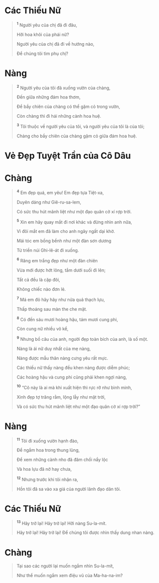 # Các Thiếu Nữ

> <sup><b>1</b></sup> Người yêu của chị đã đi đâu,
>
> Hỡi hoa khôi của phái nữ?
>
> Người yêu của chị đã đi về hướng nào,
>
> Để chúng tôi tìm phụ chị?

# Nàng

> <sup><b>2</b></sup> Người yêu của tôi đã xuống vườn của chàng,
>
> Đến giữa những đám hoa thơm,
>
> Để bầy chiên của chàng có thể gặm cỏ trong vườn,
>
> Còn chàng thì đi hái những cành hoa huệ.
>
> <sup><b>3</b></sup> Tôi thuộc về người yêu của tôi, và người yêu của tôi là của tôi;
>
> Chàng cho bầy chiên của chàng gặm cỏ giữa đám hoa huệ.

# Vẻ Đẹp Tuyệt Trần của Cô Dâu

# Chàng

> <sup><b>4</b></sup> Em đẹp quá, em yêu! Em đẹp tựa Tiệt-xa,
>
> Duyên dáng như Giê-ru-sa-lem,
>
> Có sức thu hút mãnh liệt như một đạo quân cờ xí rợp trời.
>
> <sup><b>5</b></sup> Xin em hãy quay mắt đi nơi khác và đừng nhìn anh nữa,
>
> Vì đôi mắt em đã làm cho anh ngây ngất dại khờ.
>
> Mái tóc em bồng bềnh như một đàn sơn dương
>
> Từ triền núi Ghi-lê-át đi xuống.
>
> <sup><b>6</b></sup> Răng em trắng đẹp như một đàn chiên
>
> Vừa mới được hớt lông, tắm dưới suối đi lên;
>
> Tất cả đều là cặp đôi,
>
> Không chiếc nào đơn lẻ.
>
> <sup><b>7</b></sup> Má em đỏ hây hây như nửa quả thạch lựu,
>
> Thấp thoáng sau màn the che mặt.
>
> <sup><b>8</b></sup> Có đến sáu mươi hoàng hậu, tám mươi cung phi,
>
> Còn cung nữ nhiều vô kể,
>
> <sup><b>9</b></sup> Nhưng bồ câu của anh, người đẹp toàn bích của anh, là số một.
>
> Nàng là ái nữ duy nhất của mẹ nàng,
>
> Nàng được mẫu thân nàng cưng yêu rất mực.
>
> Các thiếu nữ thấy nàng đều khen nàng được diễm phúc;
>
> Các hoàng hậu và cung phi cũng phải khen ngợi nàng,
>
> <sup><b>10</b></sup> “Cô này là ai mà khi xuất hiện thì rực rỡ như bình minh,
>
> Xinh đẹp tợ trăng rằm, lộng lẫy như mặt trời,
>
> Và có sức thu hút mãnh liệt như một đạo quân cờ xí rợp trời?”

# Nàng

> <sup><b>11</b></sup> Tôi đi xuống vườn hạnh đào,
>
> Để ngắm hoa trong thung lũng,
>
> Để xem những cành nho đã đâm chồi nẩy lộc
>
> Và hoa lựu đã nở hay chưa,
>
> <sup><b>12</b></sup> Nhưng trước khi tôi nhận ra,
>
> Hồn tôi đã sa vào xa giá của người lãnh đạo dân tôi.

# Các Thiếu Nữ

> <sup><b>13</b></sup> Hãy trở lại! Hãy trở lại! Hỡi nàng Su-la-mít.
>
> Hãy trở lại! Hãy trở lại! Để chúng tôi được nhìn thấy dung nhan nàng.

# Chàng

> Tại sao các người lại muốn ngắm nhìn Su-la-mít,
>
> Như thể muốn ngắm xem điệu vũ của Ma-ha-na-im?
